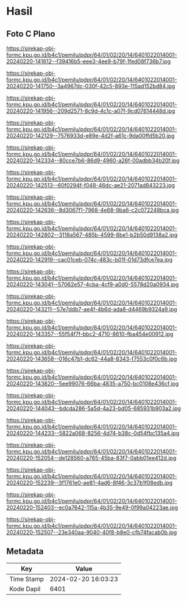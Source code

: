 # Hasil

## Foto C Plano

https://sirekap-obj-formc.kpu.go.id/b4c1/pemilu/pdpr/64/01/02/20/14/6401022014001-20240220-141612--f39416b5-eee3-4ee9-b79f-1fed08f736b7.jpg

https://sirekap-obj-formc.kpu.go.id/b4c1/pemilu/pdpr/64/01/02/20/14/6401022014001-20240220-141750--3a4967dc-030f-42c5-893e-115ad152bd84.jpg

https://sirekap-obj-formc.kpu.go.id/b4c1/pemilu/pdpr/64/01/02/20/14/6401022014001-20240220-141956--209d2571-8c9d-4c1c-a07f-9cd07614448d.jpg

https://sirekap-obj-formc.kpu.go.id/b4c1/pemilu/pdpr/64/01/02/20/14/6401022014001-20240220-142129--7576933d-e89e-4d2f-a61c-9da00ffd5b20.jpg

https://sirekap-obj-formc.kpu.go.id/b4c1/pemilu/pdpr/64/01/02/20/14/6401022014001-20240220-142334--80cce7b6-86d9-4960-a26f-00adbb34b20f.jpg

https://sirekap-obj-formc.kpu.go.id/b4c1/pemilu/pdpr/64/01/02/20/14/6401022014001-20240220-142513--60f0294f-f048-46dc-ae21-2071ad843223.jpg

https://sirekap-obj-formc.kpu.go.id/b4c1/pemilu/pdpr/64/01/02/20/14/6401022014001-20240220-142636--8d3067f1-7968-4e68-9ba6-c2c072248bca.jpg

https://sirekap-obj-formc.kpu.go.id/b4c1/pemilu/pdpr/64/01/02/20/14/6401022014001-20240220-142802--3118a567-485b-4599-8be1-b2b50d9138a2.jpg

https://sirekap-obj-formc.kpu.go.id/b4c1/pemilu/pdpr/64/01/02/20/14/6401022014001-20240220-142919--cac01ceb-074c-483c-b01f-01d73dfce7ea.jpg

https://sirekap-obj-formc.kpu.go.id/b4c1/pemilu/pdpr/64/01/02/20/14/6401022014001-20240220-143041--57062e57-4cba-4cf9-a0d0-5578d20a0934.jpg

https://sirekap-obj-formc.kpu.go.id/b4c1/pemilu/pdpr/64/01/02/20/14/6401022014001-20240220-143211--57e7ddb7-ae4f-4b6d-ada8-d4469b9324a9.jpg

https://sirekap-obj-formc.kpu.go.id/b4c1/pemilu/pdpr/64/01/02/20/14/6401022014001-20240220-143357--55f54f7f-bbc2-4710-8610-fba454e00912.jpg

https://sirekap-obj-formc.kpu.go.id/b4c1/pemilu/pdpr/64/01/02/20/14/6401022014001-20240220-143658--016c47b1-dc62-44a8-8343-f7553c0f0c6b.jpg

https://sirekap-obj-formc.kpu.go.id/b4c1/pemilu/pdpr/64/01/02/20/14/6401022014001-20240220-143820--5ee99076-66ba-4835-a750-bc0108e436cf.jpg

https://sirekap-obj-formc.kpu.go.id/b4c1/pemilu/pdpr/64/01/02/20/14/6401022014001-20240220-144043--bdcda286-5a5d-4a23-bd05-685931b903a2.jpg

https://sirekap-obj-formc.kpu.go.id/b4c1/pemilu/pdpr/64/01/02/20/14/6401022014001-20240220-144233--5822a068-8256-4d74-b38c-0d54fbc135a4.jpg

https://sirekap-obj-formc.kpu.go.id/b4c1/pemilu/pdpr/64/01/02/20/14/6401022014001-20240220-152054--de128560-a765-45ba-83f7-0abb01ee412d.jpg

https://sirekap-obj-formc.kpu.go.id/b4c1/pemilu/pdpr/64/01/02/20/14/6401022014001-20240220-152239--3f1761e0-ae81-4ad6-8f46-3c37b1f08edb.jpg

https://sirekap-obj-formc.kpu.go.id/b4c1/pemilu/pdpr/64/01/02/20/14/6401022014001-20240220-152403--ec0a7642-115a-4b35-9e49-0f99a04223ae.jpg

https://sirekap-obj-formc.kpu.go.id/b4c1/pemilu/pdpr/64/01/02/20/14/6401022014001-20240220-152507--23e340aa-9040-40f8-b8e0-cfb74facab0b.jpg


## Metadata

| Key        | Value               |
| ---------- | ------------------- |
| Time Stamp | 2024-02-20 16:03:23 |
| Kode Dapil | 6401                |




